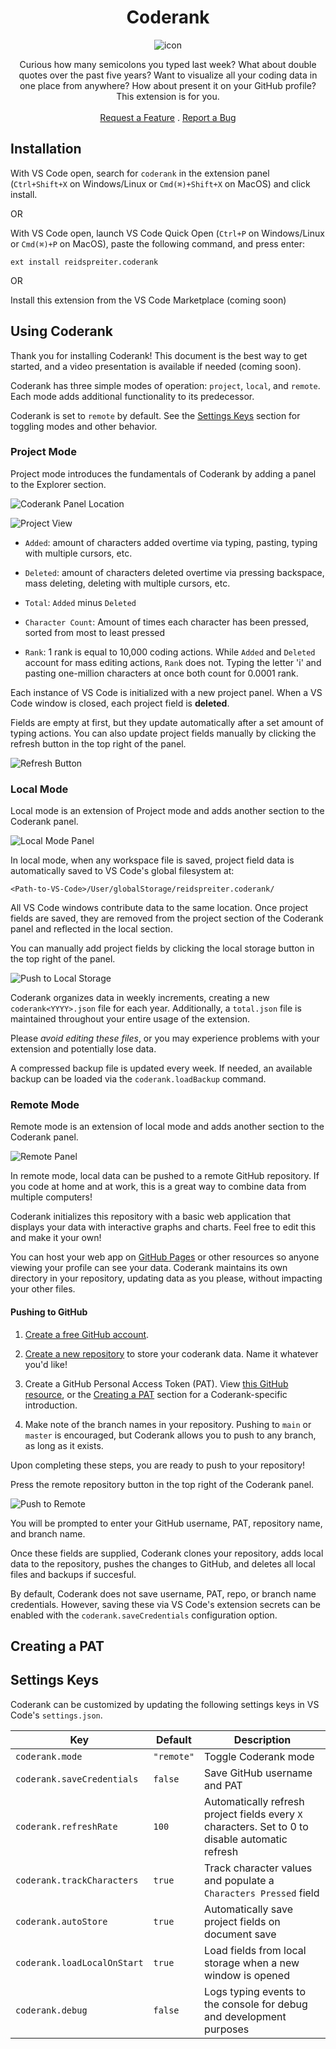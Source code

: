 <div align="center">

# Coderank

![icon](./icon.png)

</div>

<p align="center">
    Curious how many semicolons you typed last week? What about double quotes over the past five years? Want to visualize all your coding data in one place from anywhere? How about present it on your GitHub profile? This extension is for you.
    <br>
    <br>
    <a href="https://github.com/reidspreiter/coderank/issues">Request a Feature</a>
    .
    <a href="https://github.com/reidspreiter/coderank/issues">Report a Bug</a>
</p>

## Installation

With VS Code open, search for `coderank` in the extension panel (`Ctrl+Shift+X` on Windows/Linux or `Cmd(⌘)+Shift+X` on MacOS) and click install.

OR

With VS Code open, launch VS Code Quick Open (`Ctrl+P` on Windows/Linux or `Cmd(⌘)+P` on MacOS), paste the following command, and press enter:

`ext install reidspreiter.coderank`

OR

Install this extension from the VS Code Marketplace (coming soon)

## Using Coderank

Thank you for installing Coderank! This document is the best way to get started, and a video presentation is available if needed (coming soon).

Coderank has three simple modes of operation: `project`, `local`, and `remote`. Each mode adds additional functionality to its predecessor.

Coderank is set to `remote` by default. See the [Settings Keys](#settings-keys) section for toggling modes and other behavior.

### Project Mode

Project mode introduces the fundamentals of Coderank by adding a panel to the Explorer section.

![Coderank Panel Location](./static/location.png)

![Project View](./static/panelDescriptions.png)

- `Added`: amount of characters added overtime via typing, pasting, typing with multiple cursors, etc.

- `Deleted`: amount of characters deleted overtime via pressing backspace, mass deleting, deleting with multiple cursors, etc.

- `Total`: `Added` minus `Deleted`

- `Character Count`: Amount of times each character has been pressed, sorted from most to least pressed

- `Rank`: 1 rank is equal to 10,000 coding actions. While `Added` and `Deleted` account for mass editing actions, `Rank` does not. Typing the letter 'i' and pasting one-million characters at once both count for 0.0001 rank.

Each instance of VS Code is initialized with a new project panel. When a VS Code window is closed, each project field is **deleted**.

Fields are empty at first, but they update automatically after a set amount of typing actions. You can also update project fields manually by clicking the refresh button in the top right of the panel.

![Refresh Button](./static/refresh.png)



### Local Mode

Local mode is an extension of Project mode and adds another section to the Coderank panel.

![Local Mode Panel](./static/localPanel.png)

In local mode, when any workspace file is saved, project field data is automatically saved to VS Code's global filesystem at: 

`<Path-to-VS-Code>/User/globalStorage/reidspreiter.coderank/` 

All VS Code windows contribute data to the same location. Once project fields are saved, they are removed from the project section of the Coderank panel and reflected in the local section.

You can manually add project fields by clicking the local storage button in the top right of the panel.

![Push to Local Storage](./static/projectToLocal.png)

Coderank organizes data in weekly increments, creating a new `coderank<YYYY>.json` file for each year. Additionally, a `total.json` file is maintained throughout your entire usage of the extension.

Please _avoid editing these files_, or you may experience problems with your extension and potentially lose data.

A compressed backup file is updated every week. If needed, an available backup can be loaded via the `coderank.loadBackup` command.

### Remote Mode

Remote mode is an extension of local mode and adds another section to the Coderank panel.

![Remote Panel](./static/remotePanel.png)

In remote mode, local data can be pushed to a remote GitHub repository. If you code at home and at work, this is a great way to combine data from multiple computers!

Coderank initializes this repository with a basic web application that displays your data with interactive graphs and charts. Feel free to edit this and make it your own!

You can host your web app on [GitHub Pages](https://pages.github.com/) or other resources so anyone viewing your profile can see your data. Coderank maintains its own directory in your repository, updating data as you please, without impacting your other files.

#### Pushing to GitHub

1. [Create a free GitHub account](https://github.com/).

2. [Create a new repository](https://docs.github.com/en/repositories/creating-and-managing-repositories/quickstart-for-repositories) to store your coderank data. Name it whatever you'd like!

3. Create a GitHub Personal Access Token (PAT). View [this GitHub resource](https://docs.github.com/en/authentication/keeping-your-account-and-data-secure/managing-your-personal-access-tokens), or the [Creating a PAT](#creating-a-pat) section for a Coderank-specific introduction.

4. Make note of the branch names in your repository. Pushing to `main` or `master` is encouraged, but Coderank allows you to push to any branch, as long as it exists.

Upon completing these steps, you are ready to push to your repository!

Press the remote repository button in the top right of the Coderank panel.

![Push to Remote](./static/localToRemote.png)

You will be prompted to enter your GitHub username, PAT, repository name, and branch name.

Once these fields are supplied, Coderank clones your repository, adds local data to the repository, pushes the changes to GitHub, and deletes all local files and backups if succesful.

By default, Coderank does not save username, PAT, repo, or branch name credentials. However, saving these via VS Code's extension secrets can be enabled with the `coderank.saveCredentials` configuration option.

## Creating a PAT

## Settings Keys

Coderank can be customized by updating the following settings keys in VS Code's `settings.json`.

| Key | Default | Description |
|-----|---------|-------------|
| `coderank.mode` | `"remote"` | Toggle Coderank mode|
| `coderank.saveCredentials` | `false` | Save GitHub username and PAT
| `coderank.refreshRate` | `100` | Automatically refresh project fields every `X` characters. Set to 0 to disable automatic refresh |
| `coderank.trackCharacters` | `true` | Track character values and populate a `Characters Pressed` field |
| `coderank.autoStore` | `true` | Automatically save project fields on document save |
| `coderank.loadLocalOnStart` | `true` | Load fields from local storage when a new window is opened |
| `coderank.debug` | `false` | Logs typing events to the console for debug and development purposes |

